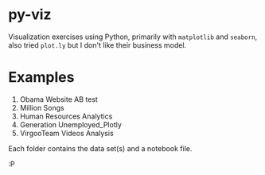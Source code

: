 # py-viz
Visualization exercises using Python, primarily with `matplotlib` and `seaborn`, also tried `plot.ly` but I don't like their business model.

# Examples
1. Obama Website AB test
2. Million Songs
3. Human Resources Analytics
4. Generation Unemployed_Plotly
5. VirgooTeam Videos Analysis

Each folder contains the data set(s) and a notebook file.

:P
